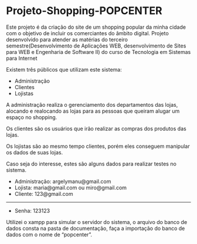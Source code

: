 # Projeto-Shopping-POPCENTER

Este projeto é da criação do site de um shopping popular da minha cidade com o objetivo de incluir os comerciantes do âmbito digital.
Projeto desenvolvido para atender as matérias do terceiro semestre(Desenvolvimento de Aplicações WEB, desenvolvimento de Sites para WEB e Engenharia de Software II) do curso de Tecnologia em Sistemas para Internet

Existem três públicos que utilizam este sistema: 
<ul>
 <li>Administração</li>
 <li>Clientes</li>
 <li>Lojistas</li>
</ul>

A administração realiza o gerenciamento dos departamentos das lojas, alocando e realocando as lojas para as pessoas que queiram alugar um espaço no shopping.

Os clientes são os usuários que irão realizar as compras dos produtos das lojas.

Os lojistas são ao mesmo tempo clientes, porém eles conseguem manipular os dados de suas lojas.

Caso seja do interesse, estes são alguns dados para realizar testes no sistema.
<ul>
 <li>Administração: argelymanu@gmail.com</li>
 <li>Lojista: maria@gmail.com ou miro@gmail.com</li>
 <li>Cliente: 123@gmail.com</li>
</ul>
<hr>
<ul>
 <li>Senha: 123123</li>
</ul>

Utilizei o xampp para simular o servidor do sistema, o arquivo do banco de dados consta na pasta de documentação, faça a importação do banco de dados com o nome de “popcenter”.
